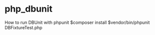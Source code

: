 php_dbunit
==========

How to run DBUnit with phpunit
$composer install
$vendor/bin/phpunit DBFixtureTest.php
